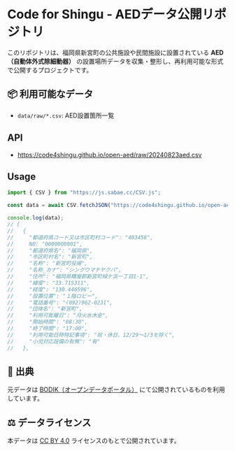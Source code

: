 # Code for Shingu - AEDデータ公開リポジトリ

このリポジトリは、福岡県新宮町の公共施設や民間施設に設置されている **AED（自動体外式除細動器）** の設置場所データを収集・整形し、再利用可能な形式で公開するプロジェクトです。

## 📦 利用可能なデータ

- `data/raw/*.csv`: AED設置箇所一覧

## API

- https://code4shingu.github.io/open-aed/raw/20240823aed.csv

## Usage

```ts
import { CSV } from "https://js.sabae.cc/CSV.js";

const data = await CSV.fetchJSON("https://code4shingu.github.io/open-aed/processed/aed.csv");

console.log(data);
// [
//   {
//     "都道府県コード又は市区町村コード": "403458",
//     NO: "0000000001",
//     "都道府県名": "福岡県",
//     "市区町村名": "新宮町",
//     "名称": "新宮町役場",
//     "名称_カナ": "シングウマチヤクバ",
//     "住所": "福岡県糟屋郡新宮町緑ケ浜一丁目1-1",
//     "緯度": "33.715311",
//     "経度": "130.446596",
//     "設置位置": "１階ロビー",
//     "電話番号": "(092)962-0231",
//     "団体名": "新宮町",
//     "利用可能曜日": "月火水木金",
//     "開始時間": "08:30",
//     "終了時間": "17:00",
//     "利用可能日時特記事項": "祝・休日、12/29～1/3を除く",
//     "小児対応設備の有無": "有"
//   },
```

## 🔗 出典

元データは [BODIK（オープンデータポータル）](https://data.bodik.jp/organization/403458) にて公開されているものを利用しています。

## ⚖️ データライセンス

本データは [CC BY 4.0](https://creativecommons.org/licenses/by/4.0/deed.ja) ライセンスのもとで公開されています。